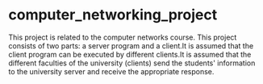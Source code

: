 # computer_networking_project
This project is related to the computer networks course.
This project consists of two parts: a server program and a client.It is assumed that the client program can be executed by different clients.It is assumed that the different faculties of the university (clients) send the students' information to the university server and receive the appropriate response.
